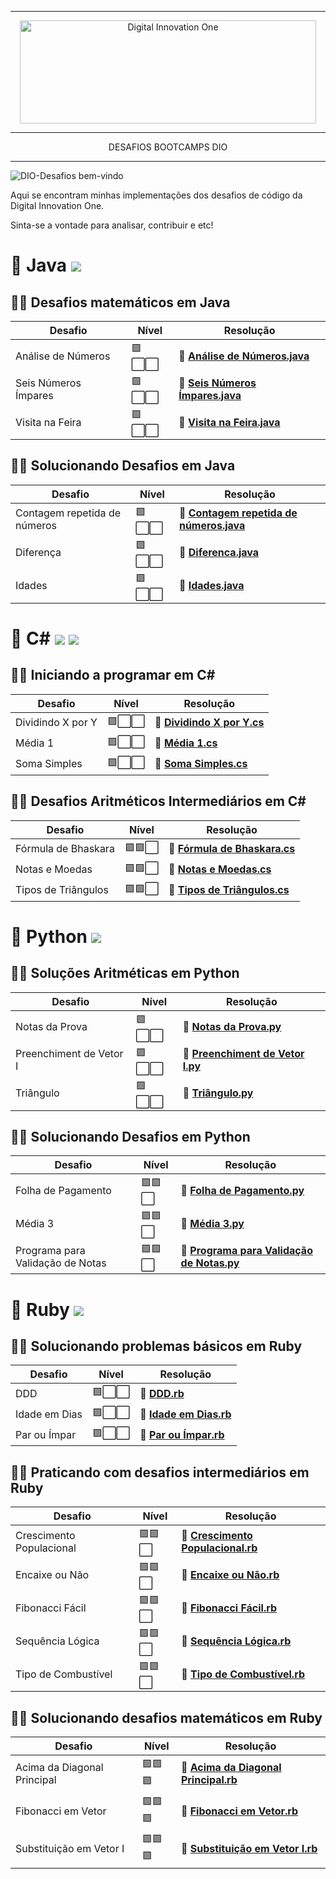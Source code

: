 ----------
<p align="center">
  <img src="https://hermes.digitalinnovation.one/site/images/logo-white.png" width="474" height="165" alt="Digital Innovation One"/>
</p>

----------

<p align="middle">DESAFIOS BOOTCAMPS DIO</p>

----------

![DIO-Desafios bem-vindo](https://img.shields.io/badge/DIO--Desafios-bem--vindo-sucess)

Aqui se encontram minhas implementações dos desafios de código da Digital Innovation One. 

Sinta-se a vontade para analisar, contribuir e etc!

# 🔸 Java ![](https://img.shields.io/badge/Java-ED8B00?style=for-the-badge&logo=java&logoColor=white)
## 👩‍💻 Desafios matemáticos em Java
|  Desafio  | Nível  | Resolução  |
|-----------|--------|-----|
| Análise de Números | 🟪⬜⬜   |🏅 [**Análise de Números.java**](https://github.com/Nelsonbjunior/DESAFIOS-DIO/blob/main/JAVA/1%20-%20Desafios%20matem%C3%A1ticos%20em%20Java/An%C3%A1lise%20de%20N%C3%BAmeros.java) |
| Seis Números Ímpares | 🟪⬜⬜   |🏅 [**Seis Números Ímpares.java**](https://github.com/Nelsonbjunior/DESAFIOS-DIO/blob/main/JAVA/1%20-%20Desafios%20matem%C3%A1ticos%20em%20Java/Seis%20N%C3%BAmeros%20%C3%8Dmpares.java) |
| Visita na Feira | 🟪⬜⬜   |🏅 [**Visita na Feira.java**](https://github.com/Nelsonbjunior/DESAFIOS-DIO/blob/main/JAVA/1%20-%20Desafios%20matem%C3%A1ticos%20em%20Java/Visita%20na%20Feira.java) |

## 👩‍💻 Solucionando Desafios em Java
|  Desafio  | Nível  | Resolução  |
|-----------|--------|-----|
| Contagem repetida de números | 🟪⬜⬜   |🏅 [**Contagem repetida de números.java**](https://github.com/Nelsonbjunior/DESAFIOS-DIO/blob/main/JAVA/2%20-%20Solucionando%20Desafios%20em%20Java/Contagem%20repetida%20de%20n%C3%BAmeros.java) |
| Diferença | 🟪⬜⬜   |🏅 [**Diferenca.java**](https://github.com/Nelsonbjunior/DESAFIOS-DIO/blob/main/JAVA/2%20-%20Solucionando%20Desafios%20em%20Java/Diferenca.java) |
| Idades | 🟪⬜⬜   |🏅 [**Idades.java**](https://github.com/Nelsonbjunior/DESAFIOS-DIO/blob/main/JAVA/2%20-%20Solucionando%20Desafios%20em%20Java/Idades.java) |

# 🔸 C# ![](https://img.shields.io/badge/C%23-239120?style=for-the-badge&logo=c-sharp&logoColor=white) ![](https://img.shields.io/badge/.NET-5C2D91?style=for-the-badge&logo=dot-net&logoColor=white)
## 👩‍💻 Iniciando a programar em C#
|  Desafio  | Nível  | Resolução  |
|-----------|--------|-----|
| Dividindo X por Y | 🟪⬜⬜   |🏅 [**Dividindo X por Y.cs**](https://github.com/Nelsonbjunior/DESAFIOS-DIO/blob/main/C%23/Iniciando%20a%20programar%20em%20C%23/Dividindo%20X%20por%20Y.cs) |
| Média 1 | 🟪⬜⬜   |🏅 [**Média 1.cs**](https://github.com/Nelsonbjunior/DESAFIOS-DIO/blob/main/C%23/Iniciando%20a%20programar%20em%20C%23/M%C3%A9dia%201.cs) |
| Soma Simples | 🟪⬜⬜   |🏅 [**Soma Simples.cs**](https://github.com/Nelsonbjunior/DESAFIOS-DIO/blob/main/C%23/Iniciando%20a%20programar%20em%20C%23/Soma%20Simples.cs) |

## 👩‍💻 Desafios Aritméticos Intermediários em C#
|  Desafio  | Nível  | Resolução  |
|-----------|--------|-----|
| Fórmula de Bhaskara | 🟪🟪⬜   |🏅 [**Fórmula de Bhaskara.cs**](https://github.com/Nelsonbjunior/DESAFIOS-DIO/blob/main/C%23/Desafios%20Aritm%C3%A9ticos%20Intermedi%C3%A1rios%20em%20C%23/F%C3%B3rmula%20de%20Bhaskara.cs) |
| Notas e Moedas | 🟪🟪⬜   |🏅 [**Notas e Moedas.cs**](https://github.com/Nelsonbjunior/DESAFIOS-DIO/blob/main/C%23/Desafios%20Aritm%C3%A9ticos%20Intermedi%C3%A1rios%20em%20C%23/Notas%20e%20Moedas.cs) |
| Tipos de Triângulos | 🟪🟪⬜   |🏅 [**Tipos de Triângulos.cs**](https://github.com/Nelsonbjunior/DESAFIOS-DIO/blob/main/C%23/Desafios%20Aritm%C3%A9ticos%20Intermedi%C3%A1rios%20em%20C%23/Tipos%20de%20Tri%C3%A3ngulos.cs) |

# 🔸 Python ![](https://img.shields.io/badge/Python-FFD43B?style=for-the-badge&logo=python&logoColor=darkgreen)
## 👩‍💻 Soluções Aritméticas em Python
|  Desafio  | Nível  | Resolução  |
|-----------|--------|-----|
| Notas da Prova | 🟪⬜⬜   |🏅 [**Notas da Prova.py**](https://github.com/Nelsonbjunior/DESAFIOS-DIO/blob/main/PYTHON/Solu%C3%A7%C3%B5es%20Aritm%C3%A9ticas%20em%20Python/Notas%20da%20Prova.py) |
| Preenchiment de Vetor I | 🟪⬜⬜   |🏅 [**Preenchiment de Vetor I.py**](https://github.com/Nelsonbjunior/DESAFIOS-DIO/blob/main/PYTHON/Solu%C3%A7%C3%B5es%20Aritm%C3%A9ticas%20em%20Python/Preenchiment%20de%20Vetor%20I.py) |
| Triângulo | 🟪⬜⬜   |🏅 [**Triângulo.py**](https://github.com/Nelsonbjunior/DESAFIOS-DIO/blob/main/PYTHON/Solu%C3%A7%C3%B5es%20Aritm%C3%A9ticas%20em%20Python/Tri%C3%A2ngulo.py) |

## 👩‍💻 Solucionando Desafios em Python
|  Desafio  | Nível  | Resolução  |
|-----------|--------|-----|
| Folha de Pagamento | 🟪🟪⬜   |🏅 [**Folha de Pagamento.py**](https://github.com/Nelsonbjunior/DESAFIOS-DIO/blob/main/PYTHON/Solucionando%20Desafios%20em%20Python/Folha%20de%20Pagamento.py) |
| Média 3 | 🟪🟪⬜   |🏅 [**Média 3.py**](https://github.com/Nelsonbjunior/DESAFIOS-DIO/blob/main/PYTHON/Solucionando%20Desafios%20em%20Python/M%C3%A9dia%203.py) |
| Programa para Validação de Notas | 🟪🟪⬜   |🏅 [**Programa para Validação de Notas.py**](https://github.com/Nelsonbjunior/DESAFIOS-DIO/blob/main/PYTHON/Solucionando%20Desafios%20em%20Python/Programa%20para%20Valida%C3%A7%C3%A3o%20de%20Notas.py) |

# 🔸 Ruby ![](https://img.shields.io/badge/Ruby-CC342D?style=for-the-badge&logo=ruby&logoColor=white)
## 👩‍💻 Solucionando problemas básicos em Ruby
|  Desafio  | Nível  | Resolução  |
|-----------|--------|-----|
| DDD | 🟪⬜⬜   |🏅 [**DDD.rb**](https://github.com/Nelsonbjunior/DESAFIOS-DIO/blob/main/RUBY/Solucionando%20problemas%20b%C3%A1sicos%20em%20Ruby/DDD.rb) |
| Idade em Dias | 🟪⬜⬜   |🏅 [**Idade em Dias.rb**](https://github.com/Nelsonbjunior/DESAFIOS-DIO/blob/main/RUBY/Solucionando%20problemas%20b%C3%A1sicos%20em%20Ruby/Idade%20em%20Dias.rb) |
| Par ou Ímpar | 🟪⬜⬜   |🏅 [**Par ou Ímpar.rb**](https://github.com/Nelsonbjunior/DESAFIOS-DIO/blob/main/RUBY/Solucionando%20problemas%20b%C3%A1sicos%20em%20Ruby/Par%20ou%20%C3%8Dmpar.rb) |

## 👩‍💻 Praticando com desafios intermediários em Ruby
|  Desafio  | Nível  | Resolução  |
|-----------|--------|-----|
| Crescimento Populacional | 🟪🟪⬜   |🏅 [**Crescimento Populacional.rb**](https://github.com/Nelsonbjunior/DESAFIOS-DIO/blob/main/RUBY/Praticando%20com%20desafios%20intermedi%C3%A1rios%20em%20Ruby/Crescimento%20Populacional.rb) |
| Encaixe ou Não | 🟪🟪⬜   |🏅 [**Encaixe ou Não.rb**](https://github.com/Nelsonbjunior/DESAFIOS-DIO/blob/main/RUBY/Praticando%20com%20desafios%20intermedi%C3%A1rios%20em%20Ruby/Encaixe%20ou%20N%C3%A3o.rb) |
| Fibonacci Fácil | 🟪🟪⬜   |🏅 [**Fibonacci Fácil.rb**](https://github.com/Nelsonbjunior/DESAFIOS-DIO/blob/main/RUBY/Praticando%20com%20desafios%20intermedi%C3%A1rios%20em%20Ruby/Fibonacci%20F%C3%A1cil.rb) |
| Sequência Lógica | 🟪🟪⬜   |🏅 [**Sequência Lógica.rb**](https://github.com/Nelsonbjunior/DESAFIOS-DIO/blob/main/RUBY/Praticando%20com%20desafios%20intermedi%C3%A1rios%20em%20Ruby/Sequ%C3%AAncia%20L%C3%B3gica.rb) |
| Tipo de Combustível | 🟪🟪⬜   |🏅 [**Tipo de Combustível.rb**](https://github.com/Nelsonbjunior/DESAFIOS-DIO/blob/main/RUBY/Praticando%20com%20desafios%20intermedi%C3%A1rios%20em%20Ruby/Tipo%20de%20Combust%C3%ADvel.rb) |

## 👩‍💻 Solucionando desafios matemáticos em Ruby
|  Desafio  | Nível  | Resolução  |
|-----------|--------|-----|
| Acima da Diagonal Principal | 🟪🟪🟪   |🏅 [**Acima da Diagonal Principal.rb**](https://github.com/Nelsonbjunior/DESAFIOS-DIO/blob/main/RUBY/Solucionando%20desafios%20matem%C3%A1ticos%20em%20Ruby/Acima%20da%20Diagonal%20Principal.rb) |
| Fibonacci em Vetor | 🟪🟪🟪   |🏅 [**Fibonacci em Vetor.rb**](https://github.com/Nelsonbjunior/DESAFIOS-DIO/blob/main/RUBY/Solucionando%20desafios%20matem%C3%A1ticos%20em%20Ruby/Fibonacci%20em%20Vetor.rb) |
| Substituição em Vetor I | 🟪🟪🟪   |🏅 [**Substituição em Vetor I.rb**](https://github.com/Nelsonbjunior/DESAFIOS-DIO/blob/main/RUBY/Solucionando%20desafios%20matem%C3%A1ticos%20em%20Ruby/Substitui%C3%A7%C3%A3o%20em%20Vetor%20I.rb) |

